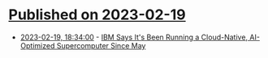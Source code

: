 # [Published on 2023-02-19](index.md)

* [2023-02-19, 18:34:00](https://tech.slashdot.org/story/23/02/19/0053226/ibm-says-its-been-running-a-cloud-native-ai-optimized-supercomputer-since-may?utm_source=rss1.0mainlinkanon&utm_medium=feed) - [IBM Says It's Been Running a Cloud-Native, AI-Optimized Supercomputer Since May](https://tech.slashdot.org/story/23/02/19/0053226/ibm-says-its-been-running-a-cloud-native-ai-optimized-supercomputer-since-may?utm_source=rss1.0mainlinkanon&utm_medium=feed)
